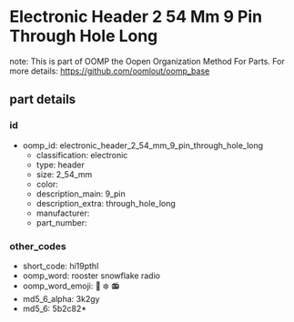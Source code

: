 # Electronic Header 2 54 Mm 9 Pin Through Hole Long  

note: This is part of OOMP the Oopen Organization Method For Parts. For more details: https://github.com/oomlout/oomp_base

##  part details





### id
* oomp_id: electronic_header_2_54_mm_9_pin_through_hole_long
  * classification: electronic
  * type: header
  * size: 2_54_mm
  * color: 
  * description_main: 9_pin
  * description_extra: through_hole_long
  * manufacturer: 
  * part_number: 

### other_codes
* short_code: hi19pthl
* oomp_word: rooster snowflake radio
* oomp_word_emoji: :rooster: :snowflake: :radio:
* md5_6_alpha: 3k2gy
* md5_6: 5b2c82* 